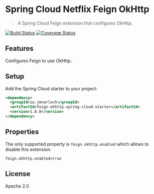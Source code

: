 # Spring Cloud Netflix Feign OkHttp

> A Spring Cloud Feign extension that configures OkHttp.

[![Build Status](https://travis-ci.org/jmnarloch/feign-okhttp-spring-cloud-starter.svg?branch=master)](https://travis-ci.org/jmnarloch/feign-okhttp-spring-cloud-starter)
[![Coverage Status](https://coveralls.io/repos/jmnarloch/feign-okhttp-spring-cloud-starter/badge.svg?branch=master&service=github)](https://coveralls.io/github/jmnarloch/feign-okhttp-spring-cloud-starter?branch=master)

## Features

Configures Feign to use OkHttp.

## Setup

Add the Spring Cloud starter to your project:

```xml
<dependency>
  <groupId>io.jmnarloch</groupId>
  <artifactId>feign-okhttp-spring-cloud-starter</artifactId>
  <version>1.0.0</version>
</dependency>
```

## Properties

The only supported property is `feign.okhttp.enabled` which allows to disable this extension. 

```
feign.okhttp.enabled=true 
```

## License

Apache 2.0